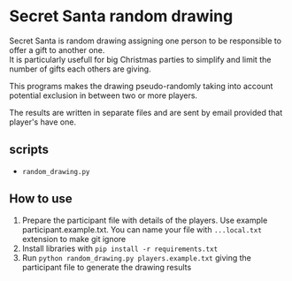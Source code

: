 # Secret Santa random drawing

Secret Santa is random drawing assigning one person to be responsible to offer a gift to another one.  
It is particularly usefull for big Christmas parties to simplify and limit the number of gifts each others are giving.  

This programs makes the drawing pseudo-randomly taking into account potential exclusion in between two or more players.

The results are written in separate files and are sent by email provided that player's have one.

## scripts

- `random_drawing.py`

## How to use

1. Prepare the participant file with details of the players. Use example participant.example.txt. You can name your file with `...local.txt` extension to make git ignore
2. Install libraries with `pip install -r requirements.txt`
3. Run `python random_drawing.py players.example.txt` giving the participant file to generate the drawing results
